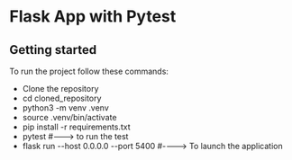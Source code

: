 # Flask App with Pytest

## Getting started

To run the project follow these commands:

- Clone the repository
- cd cloned_repository
- python3 -m venv .venv
- source .venv/bin/activate
- pip install -r requirements.txt
- pytest  #---> to run the test
- flask run --host 0.0.0.0 --port 5400 #----> To launch the application